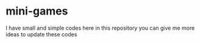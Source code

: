 # mini-games
I have small and simple codes here in this repository
you can give me more ideas to update these codes
